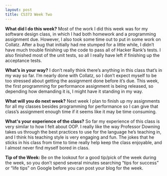 ```yaml
---
layout: post
title: CS373 Week Two
---
```


__What did I do this week?__ Most of the work I did this week was for my software design class, in which I had both homework and a programming assignment due. However, I also took some time out to put in some work on Collatz. After a bug that initially had me stumped for a little while, I didn’t have much trouble finishing up the code to pass all of Hacker Rank’s tests. I also finished most of the unit tests, so all I really have left if finishing up the acceptance tests.

__What’s in your way?__ I don’t really think there’s anything in this class that’s in my way so far. I’m nearly done with Collatz, so I don’t expect myself to be too stressed about getting the assignment done before it’s due. This week, the first programming for performance assignment is being released, so depending how demanding it is, I might have it standing in my way.

__What will you do next week?__ Next week I plan to finish up my assignments for all my classes besides programming for performance so I can give that class’s assignment enough time if it seems like it may be time consuming.

__What's your experience of the class?__ So far my experience of this class is very similar to how I felt about OOP. I really like the way Professor Downing takes us through the best practices to use for the language he’s teaching in, and I think his teaching style is very engaging and fun. The jokes that he sticks in his class from time to time really help keep the class enjoyable, and I almost never find myself bored in class.

__Tip of the Week:__ Be on the lookout for a good tip/pick of the week during the week, so you don’t spend several minutes searching “tips for success” or “life tips” on Google before you can post your blog for the week.
